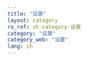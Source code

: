 ```yaml
---
title: "设置"
layout: category
ro_ref: zh-category-设置
category: "设置"
category_web: "设置"
lang: zh
---
```

